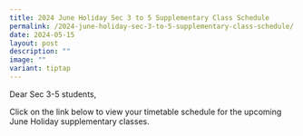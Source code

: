 ```yaml
---
title: 2024 June Holiday Sec 3 to 5 Supplementary Class Schedule
permalink: /2024-june-holiday-sec-3-to-5-supplementary-class-schedule/
date: 2024-05-15
layout: post
description: ""
image: ""
variant: tiptap
---
```

<p>Dear Sec 3-5 students,</p>
<p>Click on the link below to view your timetable schedule for the upcoming
June Holiday supplementary classes.</p>
<p></p>